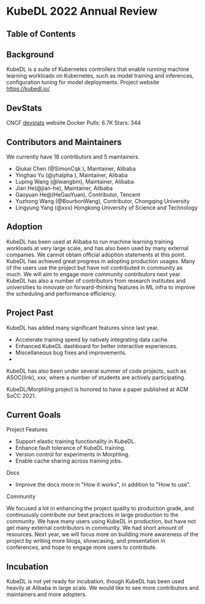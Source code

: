# KubeDL 2022 Annual Review

## Table of Contents

## Background
KubeDL is a suite of Kubernetes controllers that enable running machine learning workloads on Kubernetes, such as model training and inferences, configuration tuning for model deployments.
Project website https://kubedl.io/

## DevStats
CNCF [devstats](https://kubedl.devstats.cncf.io/d/8/dashboards?orgId=1&refresh=15m) website
Docker Pulls: 6.7K
Stars: 344

## Contributors and Maintainers

We currently have 18 contributors and 5 maintainers.

- Qiukai Chen (@SimonCqk ), Maintainer, Alibaba
- Yinghao Yu (@yhalpha ), Maintainer, Alibaba
- Luping Wang (@lwangbm), Maintainer, Alibaba
- Jian He(@jian-he), Maintainer, Alibaba
- Gaoyuan He@(HeGaoYuan), Contributor, Tencent
- Yuzhong Wang (@BourbonWang), Contributor, Chongqing University
- Lingyung Yang (@xxx) Hongkong University of Science and Technology

## Adoption
KubeDL has been used at Alibaba to run machine learning training workloads at very large scale, and has also been used by many external companies. We cannot obtain official adoption statements at this point.
KubeDL has achieved great progress in adopting production usages. Many of the users use the project but have not contributed in community as much. We will aim to engage more community contributors next year.
KubeDL has also a number of contributors from research institutes and universities to innovate on forward-thinking features in ML infra to improve the scheduling and performance efficiency.

## Project Past
KubeDL has added many significant features since last year.
- Accelerate training speed by natively integrating data cache.
- Enhanced KubeDL dashboard for better interactive experiences.
- Miscellaneous bug fixes and improvements.
-
KubeDL has also been under several summer of code projects, such as ASOC(link), xxx, where a number of students are actively participating.

KubeDL/Morphling project is honored to have a paper published at ACM SoCC 2021.

## Current Goals
Project Features

- Support elastic training functionality in KubeDL.
- Enhance fault tolerance of KubeDL training.
- Version control for experiments in Morphling.
- Enable cache sharing across training jobs.

Docs

- Improve the docs more in "How it works", in addition to "How to use".

Community

We focused a lot in enhancing the project quality to production grade, and continuously contribute our best practices in large production to the community. We have many users using KubeDL in production, but have not get many external contributors in community. We had short amount of resources. Next year, we will focus more on building more awareness of the project by writing more blogs, showcasing, and presentation in conferences, and hope to engage more users to contribute.

## Incubation
KubeDL is not yet ready for incubation, though KubeDL has been used heavily at Alibaba in large scale. We would like to see more contributors and maintainers and more adopters.
